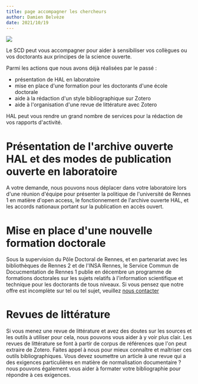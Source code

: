 ```yaml
---
title: page accompagner les chercheurs
author: Damien Belvèze
date: 2021/10/19
---
```

![](images\banner_R1_donnees.PNG)

Le SCD peut vous accompagner pour aider à sensibiliser vos collègues ou vos doctorants aux principes de la science ouverte.

Parmi les actions que nous avons déjà réalisées par le passé :

- présentation de HAL en laboratoire
- mise en place d'une formation pour les doctorants d'une école doctorale
- aide à la rédaction d'un style bibliographique sur Zotero
- aide à l'organisation d'une revue de littérature avec Zotero

HAL peut vous rendre un grand nombre de services pour la rédaction de vos rapports d'activité. <!-- insérer lien vers page récapitualtive des services sur HAL -->

# Présentation de l'archive ouverte HAL et des modes de publication ouverte en laboratoire

A votre demande, nous pouvons nous déplacer dans votre laboratoire lors d'une réunion d'équipe pour présenter la politique de l'université de Rennes 1 en matière d'open access, le fonctionnement de l'archive ouverte HAL, et les accords nationaux portant sur la publication en accès ouvert.
<!-- on mentionne les données de la recherche ici aussi ? -->

# Mise en place d'une nouvelle formation doctorale

Sous la supervision du Pôle Doctoral de Rennes, et en partenariat avec les bibliothèques de Rennes 2 et de l'INSA Rennes, le Service Commun de Docucmentation de Rennes 1 publie en décembre un programme de formations doctorales sur les sujets relatifs à l'information scientifique et technique pour les doctorants de tous niveaux. Si vous pensez que notre offre est incomplète sur tel ou tel sujet, veuillez [nous contacter](mailto:damien.belveze.fr)

# Revues de littérature

Si vous menez une revue de littérature et avez des doutes sur les sources et les outils à utiliser pour cela, nous pouvons vous aider à y voir plus clair. Les revues de littérature se font à partir de corpus de références que l'on peut extraire de Zotero. Faites appel à nous pour mieux connaître et maîtriser ces outils bibliographiques.
Vous devez soumettre un article à une revue qui a des exigences particulières en matière de normalisation documentaire ? nous pouvons également vous aider à formater votre bibliographie pour répondre à ces exigences.  
